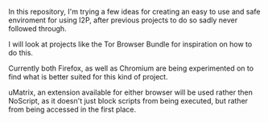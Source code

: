 In this repository, I'm trying a few ideas for creating an easy to use and safe enviroment for using I2P, after previous projects to do so sadly never followed through.

I will look at projects like the Tor Browser Bundle for inspiration on how to do this.

Currently both Firefox, as well as Chromium are being experimented on to find what is better suited for this kind of project.

uMatrix, an extension available for either browser will be used rather then NoScript, as it doesn't just block scripts from being executed, but rather from being accessed in the first place.